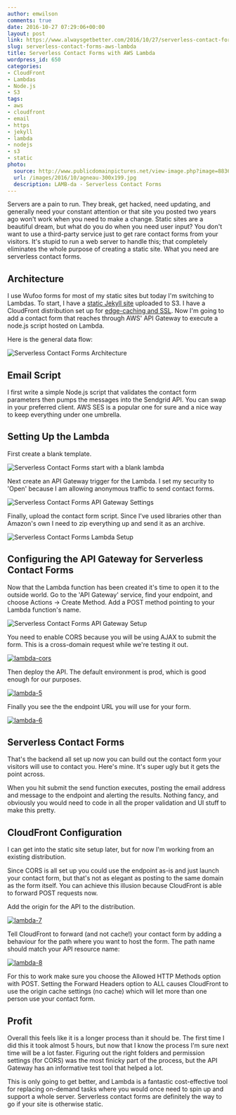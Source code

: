 ```yaml
---
author: emwilson
comments: true
date: 2016-10-27 07:29:06+00:00
layout: post
link: https://www.alwaysgetbetter.com/2016/10/27/serverless-contact-forms-aws-lambda/
slug: serverless-contact-forms-aws-lambda
title: Serverless Contact Forms with AWS Lambda
wordpress_id: 650
categories:
- CloudFront
- Lambdas
- Node.js
- S3
tags:
- aws
- cloudfront
- email
- https
- jekyll
- lambda
- nodejs
- s3
- static
photo:
  source: http://www.publicdomainpictures.net/view-image.php?image=88360&picture=lamb
  url: /images/2016/10/agneau-300x199.jpg
  description: LAMB-da - Serverless Contact Forms
---
```


Servers are a pain to run. They break, get hacked, need updating, and generally need your constant attention or that site you posted two years ago won't work when you need to make a change. Static sites are a beautiful dream, but what do you do when you need user input? You don't want to use a third-party service just to get rare contact forms from your visitors. It's stupid to run a web server to handle this; that completely eliminates the whole purpose of creating a static site. What you need are serverless contact forms.


## Architecture


I use Wufoo forms for most of my static sites but today I'm switching to Lambdas. To start, I have a [static Jekyll site](https://jekyllrb.com) uploaded to S3. I have a CloudFront distribution set up for [edge-caching and SSL](/blog/2016/02/05/https-on-static-sites-using-cloudfront/). Now I'm going to add a contact form that reaches through AWS' API Gateway to execute a node.js script hosted on Lambda.

Here is the general data flow:

![Serverless Contact Forms Architecture](/images/2016/10/aws-lambda-arch.png)



## Email Script



I first write a simple Node.js script that validates the contact form parameters then pumps the messages into the Sendgrid API. You can swap in your preferred client. AWS SES is a popular one for sure and a nice way to keep everything under one umbrella.





## Setting Up the Lambda



First create a blank template.

![Serverless Contact Forms start with a blank lambda](/images/2016/10/lambda-1-1024x387.png)

Next create an API Gateway trigger for the Lambda. I set my security to 'Open' because I am allowing anonymous traffic to send contact forms.

![Serverless Contact Forms API Gateway Settings](/images/2016/10/lambda-2-1024x715.png)

Finally, upload the contact form script. Since I've used libraries other than Amazon's own I need to zip everything up and send it as an archive. 

![Serverless Contact Forms Lambda Setup](/images/2016/10/lambda-3-710x1024.png)



## Configuring the API Gateway for Serverless Contact Forms



Now that the Lambda function has been created it's time to open it to the outside world. Go to the 'API Gateway' service, find your endpoint, and choose Actions -> Create Method. Add a POST method pointing to your Lambda function's name.

![Serverless Contact Forms API Gateway Setup](/images/2016/10/lambda-4-1024x553.png)

You need to enable CORS because you will be using AJAX to submit the form. This is a cross-domain request while we're testing it out.

[![lambda-cors](/images/2016/10/lambda-cors-300x164.png)](/images/2016/10/lambda-cors.png)

Then deploy the API. The default environment is prod, which is good enough for our purposes.

[![lambda-5](/images/2016/10/lambda-5.png)](/images/2016/10/lambda-5.png)

Finally you see the the endpoint URL you will use for your form.

[![lambda-6](/images/2016/10/lambda-6-300x75.png)](/images/2016/10/lambda-6.png)



## Serverless Contact Forms



That's the backend all set up now you can build out the contact form your visitors will use to contact you. Here's mine. It's super ugly but it gets the point across.



When you hit submit the send function executes, posting the email address and message to the endpoint and alerting the results. Nothing fancy, and obviously you would need to code in all the proper validation and UI stuff to make this pretty.



## CloudFront Configuration



I can get into the static site setup later, but for now I'm working from an existing distribution.

Since CORS is all set up you could use the endpoint as-is and just launch your contact form, but that's not as elegant as posting to the same domain as the form itself. You can achieve this illusion because CloudFront is able to forward POST requests now.

Add the origin for the API to the distribution.

[![lambda-7](/images/2016/10/lambda-7-300x259.png)](/images/2016/10/lambda-7.png)

Tell CloudFront to forward (and not cache!) your contact form by adding a behaviour for the path where you want to host the form. The path name should match your API resource name:

[![lambda-8](/images/2016/10/lambda-8-177x300.png)](/images/2016/10/lambda-8.png)

For this to work make sure you choose the Allowed HTTP Methods option with POST. Setting the Forward Headers option to ALL causes CloudFront to use the origin cache settings (no cache) which will let more than one person use your contact form.



## Profit



Overall this feels like it is a longer process than it should be. The first time I did this it took almost 5 hours, but now that I know the process I'm sure next time will be a lot faster. Figuring out the right folders and permission settings (for CORS) was the most finicky part of the process, but the API Gateway has an informative test tool that helped a lot.

This is only going to get better, and Lambda is a fantastic cost-effective tool for replacing on-demand tasks where you would once need to spin up and support a whole server. Serverless contact forms are definitely the way to go if your site is otherwise static.
